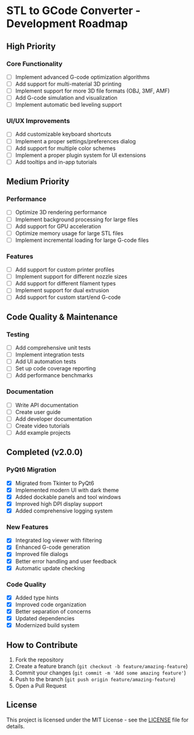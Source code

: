 # STL to GCode Converter - Development Roadmap

## High Priority

### Core Functionality
- [ ] Implement advanced G-code optimization algorithms
- [ ] Add support for multi-material 3D printing
- [ ] Implement support for more 3D file formats (OBJ, 3MF, AMF)
- [ ] Add G-code simulation and visualization
- [ ] Implement automatic bed leveling support

### UI/UX Improvements
- [ ] Add customizable keyboard shortcuts
- [ ] Implement a proper settings/preferences dialog
- [ ] Add support for multiple color schemes
- [ ] Implement a proper plugin system for UI extensions
- [ ] Add tooltips and in-app tutorials

## Medium Priority

### Performance
- [ ] Optimize 3D rendering performance
- [ ] Implement background processing for large files
- [ ] Add support for GPU acceleration
- [ ] Optimize memory usage for large STL files
- [ ] Implement incremental loading for large G-code files

### Features
- [ ] Add support for custom printer profiles
- [ ] Implement support for different nozzle sizes
- [ ] Add support for different filament types
- [ ] Implement support for dual extrusion
- [ ] Add support for custom start/end G-code

## Code Quality & Maintenance

### Testing
- [ ] Add comprehensive unit tests
- [ ] Implement integration tests
- [ ] Add UI automation tests
- [ ] Set up code coverage reporting
- [ ] Add performance benchmarks

### Documentation
- [ ] Write API documentation
- [ ] Create user guide
- [ ] Add developer documentation
- [ ] Create video tutorials
- [ ] Add example projects

## Completed (v2.0.0)

### PyQt6 Migration
- [x] Migrated from Tkinter to PyQt6
- [x] Implemented modern UI with dark theme
- [x] Added dockable panels and tool windows
- [x] Improved high DPI display support
- [x] Added comprehensive logging system

### New Features
- [x] Integrated log viewer with filtering
- [x] Enhanced G-code generation
- [x] Improved file dialogs
- [x] Better error handling and user feedback
- [x] Automatic update checking

### Code Quality
- [x] Added type hints
- [x] Improved code organization
- [x] Better separation of concerns
- [x] Updated dependencies
- [x] Modernized build system

## How to Contribute

1. Fork the repository
2. Create a feature branch (`git checkout -b feature/amazing-feature`)
3. Commit your changes (`git commit -m 'Add some amazing feature'`)
4. Push to the branch (`git push origin feature/amazing-feature`)
5. Open a Pull Request

## License

This project is licensed under the MIT License - see the [LICENSE](LICENSE) file for details.